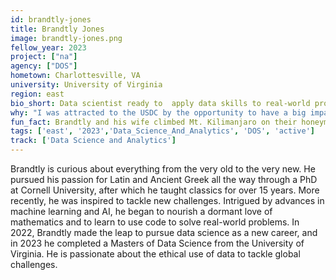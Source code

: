 ```yaml
---
id: brandtly-jones
title: Brandtly Jones
image: brandtly-jones.png
fellow_year: 2023
project: ["na"]
agency: ["DOS"]
hometown: Charlottesville, VA
university: University of Virginia
region: east
bio_short: Data scientist ready to  apply data skills to real-world problems
why: "I was attracted to the USDC by the opportunity to have a big impact while using data science for good. I am launching a new career after years in education, so the opportunity for mentorship while applying data skills to real-world problems at scale offers an ideal combination for me."
fun_fact: Brandtly and his wife climbed Mt. Kilimanjaro on their honeymoon. 
tags: ['east', '2023','Data_Science_And_Analytics', 'DOS', 'active']
track: ['Data Science and Analytics']
---
```


Brandtly is curious about everything from the very old to the very new. He pursued his passion for Latin and Ancient Greek all the way through a PhD at Cornell University, after which he taught classics for over 15 years. More recently, he was inspired to tackle new challenges. Intrigued by advances in machine learning and AI, he began to nourish a dormant love of mathematics and to learn to use code to solve real-world problems. In 2022, Brandtly made the leap to pursue data science as a new career, and in 2023 he completed a Masters of Data Science from the University of Virginia. He is passionate about the ethical use of data to tackle global challenges. 
